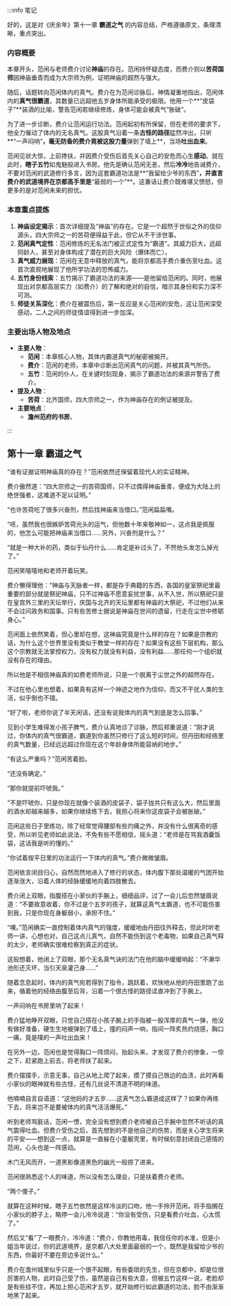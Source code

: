 :::info 笔记

好的，这是对《庆余年》第十一章 **霸道之气** 的内容总结，严格遵循原文，条理清晰，重点突出。

### **内容概要**

本章开头，范闲与老师费介讨论**神庙**的存在。范闲持怀疑态度，而费介则以**苦荷国师**因神庙垂青而成为大宗师为例，证明神庙的超然与强大。

随后，话题转向范闲体内的真气。费介在为范闲诊脉后，神情凝重地指出，范闲体内的**真气很霸道**，其数量已远超他五岁身体所能承受的极限。他用一个**“皮袋子”**装酒的比喻，警告范闲若继续修炼，身体可能会被真气“胀破”。

为了进一步诊断，费介让范闲运行功法。范闲起初有所保留，但在老师的要求下，他全力催动了体内的无名真气。这股真气沿着一条**古怪的路径**猛然冲出，只听**“一声闷响”**，毫无防备的费介竟被这股力量**弹到了墙上**，当场**吐出血来**。

范闲见状大惊，上前搀扶，并因费介受伤后首先关心自己的安危而心生**感动**。就在此时，**瞎子五竹**如鬼魅般进入书房。他先是确认范闲无恙，然后**冷冷**地告诫费介，不要对范闲的武道修行多言，因为这套霸道功法是**“我留给少爷的东西”**，并直言费介的武道境界在京都高手里是**“最弱的一个”**。这番话让费介既难堪又愤怒，但更多的是对范闲未来的担忧。

### **本章重点提炼**

1.  **神庙设定揭示**：首次详细提及“神庙”的存在。它是一个超然于世俗之外的信仰源头，四大宗师之一的苦荷便得益于此，但它从不干涉世事。
2.  **范闲真气定性**：范闲修炼的无名法门被正式定性为“霸道”。其威力巨大，远超同龄人，甚至对身体构成了潜在的巨大风险（爆体而亡）。
3.  **真气威力展现**：范闲在无意中释放的真气，能将京都高手费介重伤至吐血。这首次直观地展现了他所学功法的恐怖威力。
4.  **五竹身份线索**：五竹揭示了霸道功法的来源——是他留给范闲的。同时，他展现出对京都高层实力（如费介）的了解和绝对的自信，暗示其身份和实力深不可测。
5.  **师徒关系深化**：费介在被震伤后，第一反应是关心范闲的安危，这让范闲深受感动，二人之间的师徒情谊得到进一步加深。

### **主要出场人物及地点**

*   **主要人物**：
    *   **范闲**：本章核心人物，其体内霸道真气的秘密被揭开。
    *   **费介**：范闲的老师，本章中诊断出范闲真气的问题，并被其真气所伤。
    *   **五竹**：范闲的仆人，在关键时刻现身，揭示了霸道功法的来源并警告了费介。
*   **提及人物**：
    *   **苦荷**：北齐国师，四大宗师之一，作为神庙存在的例证被提及。
*   **主要地点**：
    *   **澹州范府的书房**。

:::

## 第十一章 **霸道之气**

“谁有证据证明神庙真的存在？”范闲依然还保留着现代人的实证精神。

费介傲然道：“四大宗师之一的苦荷国师，只不过偶得神庙垂青，便成为大陆上的绝世强者，这难道不足以证明。”

“也许苦荷吃了很多兴奋剂，然后找神庙来当借口。”范闲扁扁嘴。

“呸，虽然我也很嫉妒苦荷光头的运气，但他数十年来敬神如一，这点我是佩服的，他怎么可能把神庙来当借口……另外，兴奋剂是什么？”

“就是一种大补的药，类似于仙丹什么……肯定是补过头了，不然他头发怎么掉光了。”

范闲笑嘻嘻地和老师开着玩笑。

费介懒得理他：“神庙与天脉者一样，都是存于典籍的东西，各国的皇室祭祀里最重要的部分就是祭祀神庙，只不过神庙不愿意妄扰世事，从不入世，所以祭祀只是在皇宫外三里的天坛举行，庆国与北齐的天坛里都有神庙的大祭祀，不过他们从来不会过问政务和国事。只有些苦修士据说是神庙在世间的遗留，行走在尘世中修砺身心。”

范闲面上依然笑着，但心里却在想，这神庙究竟是什么样的存在？如果是宗教的话，为什么这个世界里没有类似于教堂一样的存在？如果没有这些下层机构，那么这个宗教就无法掌控权力，没有权力就没有利益，没有利益……那任何一个组织就没有存在的理由。

所以他是不相信神庙真的如费老师所说，只是一个脱离于尘世之外的超然存在。

不过在他心里也想着，如果真有这样一个神迹之地作为信仰，而又不干扰人类的生活，似乎倒也不错。

“好了啦，老师你说了半天闲话，还没有说我体内的真气到底是怎么回事。”

见到小学生难得发小孩子脾气，费介认真地诊了诊脉，然后郑重说道：“刚才说过，你体内的真气很霸道，霸道到你虽然只修行了这么短的时间，但丹田和经络里的真气数量，已经远远超过你现在这个年龄身体所能容纳的地步。”

“有这么严重吗？”范闲苦着脸。

“还没有确定。”

“那你就提前吓唬我。”

“不是吓唬你，只是你现在就像个装酒的皮袋子，袋子拢共只有这么大，然后里面的酒水却越来越多，如果你继续练下去，我担心将来你这皮袋子会被胀破。”

范闲这些日子里练功，除了经常觉得腰部有些灼痛之外，并没有什么很离奇的感受，所以听见老师如此说法，不免有些不愿相信，摇头道：“老师是在骂我酒囊饭袋，这话我是听的懂的。”

“你试着按平日里的功法运行一下体内的真气。”费介微微皱眉。

范闲依言闭目归心，自然而然地进入了修行的状态，体内腹下那处温暖的气团开始逐渐涨大，沿着人体的经脉缓缓地向着四肢散去。

费介闭上双眼，指腹搭在小家伙的手腕上，细细品评，过了一会儿后忽然皱眉说道：“不要故意收着，你不过是个五岁的孩子，就算这真气太霸道，也不可能伤害到我，只是你现在身躯弱小，承担不住。”

“噢。”范闲确实一直控制着体内真气的强度，缓缓地由丹田往外释去，但此时听老师一讲，心想也对，自己这点儿真气，自然不能伤到这个老毒物，如果自己真气释的太少，老师确实很难检察到真正的症状。

这般想着，他闭上了双眼，那个无名真气诀的法门在他的脑中缓缓响起：“不濑华池形还灭坏，当引天泉灌己身……”

随着念息起时，体内的真气宛若得到了指令，跳跃着，欢快地从他的丹田里跑了出来，循着他的经络由腹至后背，沿着一个很古怪的路径迳直冲到了手腕上。

一声闷响在书房里响了起来！

费介猛地睁开双眼，只觉自己搭在小孩子腕上的手指被一股浑厚的真气一弹，他没有做好准备，硬生生地被弹到了墙上，撞的闷声一响，指间一阵炙热灼烧感，胸口一痛，竟是噗的一声吐出血来！

在另外一边，范闲也是觉得胸口一阵烦闷，抬起头来，才发现了费介的惨象，一惊之下，赶紧跑上前去，将老师扶了起来。

费介摆摆手，示意无事，自己从地上爬了起来，摸了摸自己唇边的血渍，此时再看小家伙的眼神就有些古怪，还有几丝说不清道不明的味道。

他喃喃自言自语道：“这他妈的才五岁……这真气怎么霸道成这样了？如果你再练下去，将来岂不是要被体内的真气活活爆死。”

听到老师骂脏话，范闲一愣，完全没有想到费介老师被自己手腕中忽然不听话的真气震得吐血。但费介受伤之后，首先想到的不是他自己的伤势，而是关心学生将来的平安——想到这一点，就算是一直躲在小童躯壳里，有时候刻意封闭自己感情的范闲，心头也是一阵感动。

木门无风而开，一道黑影像道黑色的幽光一般掠了进来。

范闲很熟悉这个人的味道，所以没有怎么理会，只是扶着费介老师。

“两个傻子。”

就算在这种时候，瞎子五竹依然是这样冷淡的口吻，他一手拎开范闲，将手指搁在小家伙的脖子上，略停一会儿冷冷说道：“你没有受伤，只是看费介吐血，心太慌了。”

然后又“看”了一眼费介，冷冷道：“费介，你教他用毒，我信任你的水准，但是小姐当年说过，你的武道境界，是京都八大处里面最弱的一个，既然是我留给少爷的东西，你最好不要在旁边多说什么。”

费介在澹州城里似乎只是一个很不起眼，有些委琐的先生，但在京都中，却是位很厉害的人物，此时自己受了伤，虽然是自己有些大意，但被五竹这样一说，老脸却是有些挂不住，再加上担心范闲才五岁，就开始修行如此霸道的功法，脸不由渐渐地黑了起来。

